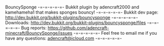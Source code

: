 BouncySponge
-=-=-=-=-=-
Bukkit plugin by adencraft2000 and kamehameha1 that makes sponges bouncy!
-=-=-=-=-=-
Bukkit dev page:
http://dev.bukkit.org/bukkit-plugins/bouncysponge
-=-=-=-=-=-
Downloads:
http://dev.bukkit.org/bukkit-plugins/bouncysponge/files
-=-=-=-=-=-
Bug reports:
https://github.com/adencraft-minecraft/BouncySponge/issues
-=-=-=-=-=-
Feel free to email me if you have any questions:
adencraft@icloud.com
-=-=-=-=-=-

